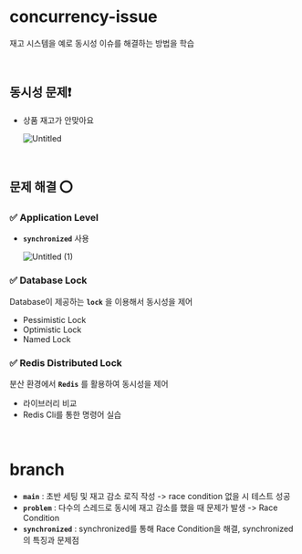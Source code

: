 # concurrency-issue
재고 시스템을 예로 동시성 이슈를 해결하는 방법을 학습

</br>


## 동시성 문제❗

- 상품 재고가 안맞아요

  ![Untitled](https://github.com/user-attachments/assets/32a0606c-9b6f-436e-93fa-acd2e380c788)

</br>

## 문제 해결 ⭕

### ✅ Application Level

- **`synchronized`** 사용

  ![Untitled (1)](https://github.com/user-attachments/assets/220554df-50a5-4e7a-868a-418424f86484)

### ✅ Database Lock

Database이 제공하는 **`lock`** 을 이용해서 동시성을 제어

- Pessimistic Lock
- Optimistic Lock
- Named Lock

### ✅ Redis Distributed Lock

분산 환경에서 **`Redis`** 를 활용하여 동시성을 제어

- 라이브러리 비교
- Redis Cli를 통한 명령어 실습

</br>

# branch
- **`main`** : 초반 세팅 및 재고 감소 로직 작성 -> race condition 없을 시 테스트 성공
- **`problem`** : 다수의 스레드로 동시에 재고 감소를 했을 때 문제가 발생 -> Race Condition
- **`synchronized`** : synchronized를 통해 Race Condition을 해결, synchronized의 특징과 문제점
